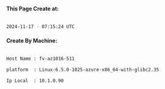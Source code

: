 
   
#### This Page Create at:

```bash

2024-11-17 - 07:15:24 UTC

```

#### Create By Machine:

```bash

Host Name : fv-az1016-511

platform  : Linux-6.5.0-1025-azure-x86_64-with-glibc2.35

Ip Local  : 10.1.0.90

```

